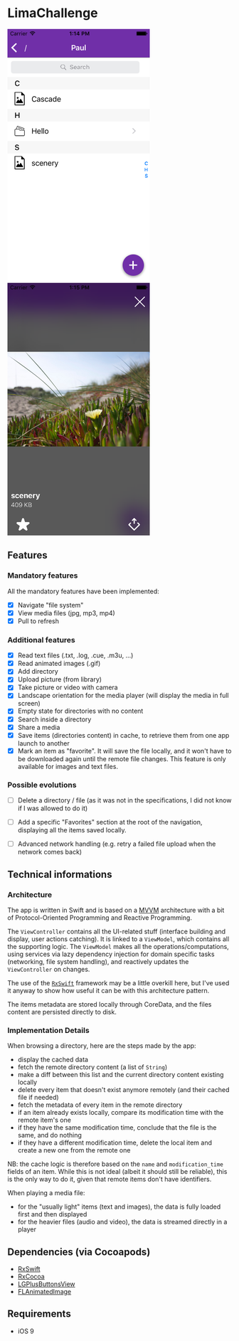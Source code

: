 # LimaChallenge

![Directory content](images/screen_1.png)
![Media Viewer](images/screen_2.png)

## Features

### Mandatory features
All the mandatory features have been implemented:
- [x] Navigate "file system"
- [x] View media files (jpg, mp3, mp4)
- [x] Pull to refresh

### Additional features
- [x] Read text files (.txt, .log, .cue, .m3u, ...)
- [x] Read animated images (.gif)
- [x] Add directory
- [x] Upload picture (from library)
- [x] Take picture or video with camera
- [x] Landscape orientation for the media player (will display the media in full screen)
- [x] Empty state for directories with no content
- [x] Search inside a directory
- [x] Share a media
- [x] Save items (directories content) in cache, to retrieve them from one app launch to another
- [x] Mark an item as "favorite". It will save the file locally, and it won't have to be downloaded again until the remote file changes. This feature is only available for images and text files.

### Possible evolutions
- [ ] Delete a directory / file (as it was not in the specifications, I did not know if I was allowed to do it)
- [ ] Add a specific "Favorites" section at the root of the navigation, displaying all the items saved locally.
- [ ] Advanced network handling (e.g. retry a failed file upload when the network comes back)


## Technical informations
### Architecture
The app is written in Swift and is based on a [MVVM](https://www.objc.io/issues/13-architecture/mvvm/) architecture with a bit of Protocol-Oriented Programming and Reactive Programming.

The `ViewController` contains all the UI-related stuff (interface building and display, user actions catching).
It is linked to a `ViewModel`, which contains all the supporting logic.
The `ViewModel` makes all the operations/computations, using services via lazy dependency injection for domain specific tasks (networking, file system handling), and reactively updates the `ViewController` on changes.

The use of the [`RxSwift`](https://github.com/ReactiveX/RxSwift) framework may be a little overkill here, but I've used it anyway to show how useful it can be with this architecture pattern.

The items metadata are stored locally through CoreData, and the files content are persisted directly to disk.

### Implementation Details
When browsing a directory, here are the steps made by the app:
- display the cached data
- fetch the remote directory content (a list of `String`)
- make a diff between this list and the current directory content existing locally
- delete every item that doesn't exist anymore remotely (and their cached file if needed)
- fetch the metadata of every item in the remote directory
- if an item already exists locally, compare its modification time with the remote item's one
- if they have the same modification time, conclude that the file is the same, and do nothing
- if they have a different modification time, delete the local item and create a new one from the remote one

NB: the cache logic is therefore based on the `name` and `modification_time` fields of an item. While this is not ideal (albeit it should still be reliable), this is the only way to do it, given that remote items don't have identifiers.

When playing a media file:
- for the "usually light" items (text and images), the data is fully loaded first and then displayed
- for the heavier files (audio and video), the data is streamed directly in a player

## Dependencies (via Cocoapods)
- [RxSwift](https://github.com/ReactiveX/RxSwift)
- [RxCocoa](https://github.com/ReactiveX/RxSwift)
- [LGPlusButtonsView](https://github.com/Friend-LGA/LGPlusButtonsView)
- [FLAnimatedImage](https://github.com/Flipboard/FLAnimatedImage)

## Requirements
- iOS 9
